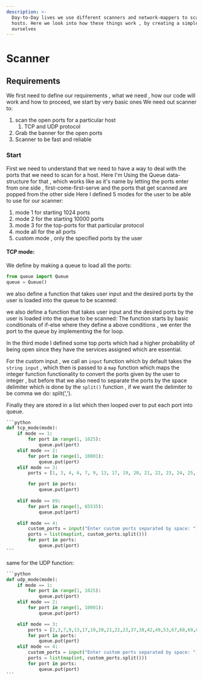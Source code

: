 ```yaml
---
description: >-
  Day-to-Day lives we use different scanners and network-mappers to scan and map
  hosts. Here we look into how these things work , by creating a simple one for
  ourselves
---
```


# Scanner

## Requirements

We first need to define our requirements , what we need , how our code will work and how to proceed, we start by very basic ones We need out scanner to:

1. scan the open ports for a particular host
   1. TCP and UDP protocol
2. Grab the banner for the open ports
3. Scanner to be fast and reliable

### Start

First we need to understand that we need to have a way to deal with the ports that we need to scan for a host. Here I'm Using the Queue data-structure for that , which works like as it's name by letting the ports enter from one side , first-come-first-serve and the ports that get scanned are popped from the other side Here I defined 5 modes for the user to be able to use for our scanner:

1. mode 1 for starting 1024 ports
2. mode 2 for the starting 10000 ports
3. mode 3 for the top-ports for that particular protocol
4. mode all for the all ports
5. custom mode , only the specified ports by the user

#### TCP mode:

We define by making a queue to load all the ports:

```python
from queue import Queue
queue = Queue()
```

we also define a function that takes user input and the desired ports by the user is loaded into the queue to be scanned:

we also define a function that takes user input and the desired ports by the user is loaded into the queue to be scanned: The function starts by basic conditionals of if-else where they define a above conditions , we enter the port to the queue by implementing the for loop.&#x20;

In the third mode I defined some top ports which had a higher probability of being open since they have the services assigned which are essential.

For the custom input , we call an `input` function which by default takes the `string input` , which then is passed to a `map` function which maps the integer function functionality to convert the ports given by the user to integer , but before that we also need to separate the ports by the space delimiter which is done by the `split()` function , if we want the delimiter to be comma we do: split(',').

Finally they are stored in a list which then looped over to put each port into queue.&#x20;

````python
```python
def tcp_mode(mode):
    if mode == 1:
        for port in range(1, 1025):
            queue.put(port)
    elif mode == 2:
        for port in range(1, 10001):
            queue.put(port)
    elif mode == 3:
        ports = [1, 3, 4, 6, 7, 9, 13, 17, 19, 20, 21, 22, 23, 24, 25, 26, 30, 32, 33, 37, 42, 43, 49, 53, 70, 79, 80, 81, 82, 83, 84, 85, 88, 89, 90, 99, 100, 106, 109, 110, 111, 113, 119, 125, 135, 139, 143, 144, 146, 161, 163, 179, 199, 211, 212, 222, 254, 255, 256, 259, 264, 280, 301, 306, 311, 340, 366, 389, 406, 407, 416, 417, 425, 427, 443, 444, 445, 458, 464, 465, 481, 497, 500, 512, 513, 514, 515, 524, 541, 543, 544, 545, 548, 554, 555, 563, 587, 593, 616, 617, 625, 631, 636, 646, 648, 666, 667, 668, 683, 687, 691, 700, 705, 711, 714, 720, 722, 726, 749, 765, 777, 783, 787, 800, 801, 808, 843, 873, 880, 888, 898, 900, 901, 902, 903, 911, 912, 981, 987, 990, 992, 993, 995, 999, 1000, 1001, 1002, 1007, 1009, 1010, 1011, 1021, 1022, 1023, 1024, 1025, 1026, 1027, 1028, 1029, 1030, 1031, 1032, 1033, 1034, 1035, 1036, 1037, 1038, 1039, 1040, 1041, 1042, 1043, 1044, 1045, 1046, 1047, 1048, 1049, 1050, 1051, 1052, 1053, 1054, 1055, 1056, 1057, 1058, 1059, 1060, 1061, 1062, 1063, 1064, 1065, 1066, 1067, 1068, 1069, 1070, 1071, 1072, 1073, 1074, 1075, 1076, 1077, 1078, 1079, 1080, 1081, 1082, 1083, 1084, 1085, 1086, 1087, 1088, 1089, 1090, 1091, 1092, 1093, 1094, 1095, 1096, 1097, 1098, 1099, 1100, 1102, 1104, 1105, 1106, 1107, 1108, 1110, 1111, 1112, 1113, 1114, 1117, 1119, 1121, 1122, 1123, 1124, 1126, 1130, 1131, 1132, 1137, 1138, 1141, 1145, 1147, 1148, 1149, 1151, 1152, 1154, 1163, 1164, 1165, 1166, 1169, 1174, 1175, 1183, 1185, 1186, 1187, 1192, 1198, 1199, 1201, 1213, 1216, 1217, 1218, 1233, 1234, 1236, 1244, 1247, 1248, 1259, 1271, 1272, 1277, 1287, 1296, 1300, 1301, 1309, 1310, 1311, 1322, 1328, 1334, 1337, 1352, 1417, 1433, 1434, 1443, 1455, 1461, 1494, 1500, 1501, 1503, 1521, 1524, 1533, 1556, 1580, 1583, 1594, 1600, 1641, 1658, 1666, 1687, 1688, 1700, 1717, 1718, 1719, 1720, 1721, 1723, 1755, 1761, 1782, 1783, 1801, 1805, 1812, 1839, 1840, 1862, 1863, 1864, 1875, 1900, 1914, 1935, 1947, 1971, 1972, 1974, 1984, 1998, 1999, 2000, 2001, 2002, 2003, 2004, 2005, 2006, 2007, 2008, 2009, 2010, 2013, 2020, 2021, 2022, 2030, 2033, 2034, 2035, 2038, 2040, 2041, 2042, 2043, 2045, 2046, 2047, 2048, 2049, 2065, 2068, 2099, 2100, 2103, 2105, 2106, 2107, 2111, 2119, 2121, 2126, 2135, 2144, 2160, 2161, 2170, 2179, 2190, 2191, 2196, 2200, 2222, 2251, 2260, 2288, 2301, 2323, 2366, 2381, 2382, 2383, 2393, 2394, 2399, 2401, 2492, 2500, 2522, 2525, 2557, 2601, 2602, 2604, 2605, 2607, 2608, 2638, 2701, 2702, 2710, 2717, 2718, 2725, 2800, 2809, 2811, 2869, 2875, 2909, 2910, 2920, 2967, 2968, 2998, 3000, 3001, 3003, 3005, 3006, 3007, 3011, 3013, 3017, 3030, 3031, 3052, 3071, 3077, 3128, 3168, 3211, 3221, 3260, 3261, 3268, 3269, 3283, 3300, 3301, 3306, 3322, 3323, 3324, 3325, 3333, 3351, 3367, 3369, 3370, 3371, 3372, 3389, 3390, 3404, 3476, 3493, 3517, 3527, 3546, 3551, 3580, 3659, 3689, 3690, 3703, 3737, 3766, 3784, 3800, 3801, 3809, 3814, 3826, 3827, 3828, 3851, 3869, 3871, 3878, 3880, 3889, 3905, 3914, 3918, 3920, 3945, 3971, 3986, 3995, 3998, 4000, 4001, 4002, 4003, 4004, 4005, 4006, 4045, 4111, 4125, 4126, 4129, 4224, 4242, 4279, 4321, 4343, 4443, 4444, 4445, 4446, 4449, 4550, 4567, 4662, 4848, 4899, 4900, 4998, 5000, 5001, 5002, 5003, 5004, 5009, 5030, 5033, 5050, 5051, 5054, 5060, 5061, 5080, 5087, 5100, 5101, 5102, 5120, 5190, 5200, 5214, 5221, 5222, 5225, 5226, 5269, 5280, 5298, 5357, 5405, 5414, 5431, 5432, 5440, 5500, 5510, 5544, 5550, 5555, 5560, 5566, 5631, 5633, 5666, 5678, 5679, 5718, 5730, 5800, 5801, 5802, 5810, 5811, 5815, 5822, 5825, 5850, 5859, 5862, 5877, 5900, 5901, 5902, 5903, 5904, 5906, 5907, 5910, 5911, 5915, 5922, 5925, 5950, 5952, 5959, 5960, 5961, 5962, 5963, 5987, 5988, 5989, 5998, 5999, 6000, 6001, 6002, 6003, 6004, 6005, 6006, 6007, 6009, 6025, 6059, 6100, 6101, 6106, 6112, 6123, 6129, 6156, 6346, 6389, 6502, 6510, 6543, 6547, 6565, 6566, 6567, 6580, 6646, 6666, 6667, 6668, 6669, 6689, 6692, 6699, 6779, 6788, 6789, 6792, 6839, 6881, 6901, 6969, 7000, 7001, 7002, 7004, 7007, 7019, 7025, 7070, 7100, 7103, 7106, 7200, 7201, 7402, 7435, 7443, 7496, 7512, 7625, 7627, 7676, 7741, 7777, 7778, 7800, 7911, 7920, 7921, 7937, 7938, 7999, 8000, 8001, 8002, 8007, 8008, 8009, 8010, 8011, 8021, 8022, 8031, 8042, 8045, 8080, 8081, 8082, 8083, 8084, 8085, 8086, 8087, 8088, 8089, 8090, 8093, 8099, 8100, 8180, 8181, 8192, 8193, 8194, 8200, 8222, 8254, 8290, 8291, 8292, 8300, 8333, 8383, 8400, 8402, 8443, 8500, 8600, 8649, 8651, 8652, 8654, 8701, 8800, 8873, 8888, 8899, 8994, 9000, 9001, 9002, 9003, 9009, 9010, 9011, 9040, 9050, 9071, 9080, 9081, 9090, 9091, 9099, 9100, 9101, 9102, 9103, 9110, 9111, 9200, 9207, 9220, 9290, 9415, 9418, 9485, 9500, 9502, 9503, 9535, 9575, 9593, 9594, 9595, 9618, 9666, 9876, 9877, 9878, 9898, 9900, 9917, 9929, 9943, 9944, 9968, 9998, 9999, 10000, 10001, 10002, 10003, 10004, 10009, 10010, 10012, 10024, 10025, 10082, 10180, 10215, 10243, 10566, 10616, 10617, 10621, 10626, 10628, 10629, 10778, 11110, 11111, 11967, 12000, 12174, 12265, 12345, 13456, 13722, 13782, 13783, 14000, 14238, 14441, 14442, 15000, 15002, 15003, 15004, 15660, 15742, 16000, 16001, 16012, 16016, 16018, 16080, 16113, 16992, 16993, 17877, 17988, 18040, 18101, 18988, 19101, 19283, 19315, 19350, 19780, 19801, 19842, 20000, 20005, 20031, 20221, 20222, 20828, 21571, 22939, 23502, 24444, 24800, 25734, 25735, 26214, 27000, 27352, 27353, 27355, 27356, 27715, 28201, 30000, 30718, 30951, 31038, 31337, 32768, 32769, 32770, 32771, 32772, 32773, 32774, 32775, 32776, 32777, 32778, 32779, 32780, 32781, 32782, 32783, 32784, 32785, 33354, 33899, 34571, 34572, 34573, 35500, 38292, 40193, 40911, 41511, 42510, 44176, 44442, 44443, 44501, 45100, 48080, 49152, 49153, 49154, 49155, 49156, 49157, 49158, 49159, 49160, 49161, 49163, 49165, 49167, 49175, 49176, 49400, 49999, 50000, 50001, 50002, 50003, 50006, 50300, 50389, 50500, 50636, 50800, 51103, 51493, 52673, 52822, 52848, 52869, 54045, 54328, 55055, 55056, 55555, 55600, 56737, 56738, 57294, 57797, 58080, 60020, 60443, 61532, 61900, 62078, 63331, 64623, 64680, 65000, 65129, 65389]

        for port in ports:
            queue.put(port)
    
    elif mode == 69:
        for port in range(1, 65535):
            queue.put(port)

    elif mode == 4:
        custom_ports = input("Enter custom ports separated by space: ")
        ports = list(map(int, custom_ports.split()))
        for port in ports:
            queue.put(port)
```
````

same for the UDP function:

````python
```python
def udp_mode(mode):
    if mode == 1:
        for port in range(1, 1025):
            queue.put(port)
    elif mode == 2:
        for port in range(1, 10001):
            queue.put(port)

    elif mode == 3:
        ports = [2,3,7,9,13,17,19,20,21,22,23,37,38,42,49,53,67,68,69,80,88,111,112,113,120,123,135,136,137,138,139,158,161,162,177,192,199,207,217,363,389,402,407,427,434,443,445,464,497,500,502,512,513,514,515,517,518,520,539,559,593,623,626,631,639,643,657,664,682,683,684,685,686,687,688,689,764,767,772,773,774,775,776,780,781,782,786,789,800,814,826,829,838,902,903,944,959,965,983,989,990,996,997,998,999,1000,1001,1007,1008,1012,1013,1014,1019,1020,1021,1022,1023,1024,1025,1026,1027,1028,1029,1030,1031,1032,1033,1034,1035,1036,1037,1038,1039,1040,1041,1042,1043,1044,1045,1046,1047,1048,1049,1050,1051,1053,1054,1055,1056,1057,1058,1059,1060,1064,1065,1066,1067,1068,1069,1070,1072,1080,1081,1087,1088,1090,1100,1101,1105,1124,1200,1214,1234,1346,1419,1433,1434,1455,1457,1484,1485,1524,1645,1646,1701,1718,1719,1761,1782,1804,1812,1813,1885,1886,1900,1901,1993,2000,2002,2048,2049,2051,2148,2160,2161,2222,2223,2343,2345,2362,2967,3052,3130,3283,3296,3343,3389,3401,3456,3457,3659,3664,3702,3703,4000,4008,4045,4444,4500,4666,4672,5000,5001,5002,5003,5010,5050,5060,5093,5351,5353,5355,5500,5555,5632,6000,6001,6002,6004,6050,6346,6347,6970,6971,7000,7938,8000,8001,8010,8181,8193,8900,9000,9001,9020,9103,9199,9200,9370,9876,9877,9950,10000,10080,11487,16086,16402,16420,16430,16433,16449,16498,16503,16545,16548,16573,16674,16680,16697,16700,16708,16711,16739,16766,16779,16786,16816,16829,16832,16838,16839,16862,16896,16912,16918,16919,16938,16939,16947,16948,16970,16972,16974,17006,17018,17077,17091,17101,17146,17184,17185,17205,17207,17219,17236,17237,17282,17302,17321,17331,17332,17338,17359,17417,17423,17424,17455,17459,17468,17487,17490,17494,17505,17533,17549,17573,17580,17585,17592,17605,17615,17616,17629,17638,17663,17673,17674,17683,17726,17754,17762,17787,17814,17823,17824,17836,17845,17888,17939,17946,17989,18004,18081,18113,18134,18156,18228,18234,18250,18255,18258,18319,18331,18360,18373,18449,18485,18543,18582,18605,18617,18666,18669,18676,18683,18807,18818,18821,18830,18832,18835,18869,18883,18888,18958,18980,18985,18987,18991,18994,18996,19017,19022,19039,19047,19075,19096,19120,19130,19140,19141,19154,19161,19165,19181,19193,19197,19222,19227,19273,19283,19294,19315,19322,19332,19374,19415,19482,19489,19500,19503,19504,19541,19600,19605,19616,19624,19625,19632,19639,19647,19650,19660,19662,19663,19682,19683,19687,19695,19707,19717,19718,19719,19722,19728,19789,19792,19933,19935,19936,19956,19995,19998,20003,20004,20019,20031,20082,20117,20120,20126,20129,20146,20154,20164,20206,20217,20249,20262,20279,20288,20309,20313,20326,20359,20360,20366,20380,20389,20409,20411,20423,20424,20425,20445,20449,20464,20465,20518,20522,20525,20540,20560,20665,20678,20679,20710,20717,20742,20752,20762,20791,20817,20842,20848,20851,20865,20872,20876,20884,20919,21000,21016,21060,21083,21104,21111,21131,21167,21186,21206,21207,21212,21247,21261,21282,21298,21303,21318,21320,21333,21344,21354,21358,21360,21364,21366,21383,21405,21454,21468,21476,21514,21524,21525,21556,21566,21568,21576,21609,21621,21625,21644,21649,21655,21663,21674,21698,21702,21710,21742,21780,21784,21800,21803,21834,21842,21847,21868,21898,21902,21923,21948,21967,22029,22043,22045,22053,22055,22105,22109,22123,22124,22341,22692,22695,22739,22799,22846,22914,22986,22996,23040,23176,23354,23531,23557,23608,23679,23781,23965,23980,24007,24279,24511,24594,24606,24644,24854,24910,25003,25157,25240,25280,25337,25375,25462,25541,25546,25709,25931,26407,26415,26720,26872,26966,27015,27195,27444,27473,27482,27707,27892,27899,28122,28369,28465,28493,28543,28547,28641,28840,28973,29078,29243,29256,29810,29823,29977,30263,30303,30365,30544,30656,30697,30704,30718,30975,31059,31073,31109,31189,31195,31335,31337,31365,31625,31681,31731,31891,32345,32385,32528,32768,32769,32770,32771,32772,32773,32774,32775,32776,32777,32778,32779,32780,32798,32815,32818,32931,33030,33249,33281,33354,33355,33459,33717,33744,33866,33872,34038,34079,34125,34358,34422,34433,34555,34570,34577,34578,34579,34580,34758,34796,34855,34861,34862,34892,35438,35702,35777,35794,36108,36206,36384,36458,36489,36669,36778,36893,36945,37144,37212,37393,37444,37602,37761,37783,37813,37843,38037,38063,38293,38412,38498,38615,39213,39217,39632,39683,39714,39723,39888,40019,40116,40441,40539,40622,40708,40711,40724,40732,40805,40847,40866,40915,41058,41081,41308,41370,41446,41524,41638,41702,41774,41896,41967,41971,42056,42172,42313,42431,42434,42508,42557,42577,42627,42639,43094,43195,43370,43514,43686,43824,43967,44101,44160,44179,44185,44190,44253,44334,44508,44923,44946,44968,45247,45380,45441,45685,45722,45818,45928,46093,46532,46836,47624,47765,47772,47808,47915,47981,48078,48189,48255,48455,48489,48761,49152,49153,49154,49155,49156,49157,49158,49159,49160,49161,49162,49163,49165,49166,49167,49168,49169,49170,49171,49172,49173,49174,49175,49176,49177,49178,49179,49180,49181,49182,49184,49185,49186,49187,49188,49189,49190,49191,49192,49193,49194,49195,49196,49197,49198,49199,49200,49201,49202,49204,49205,49207,49208,49209,49210,49211,49212,49213,49214,49215,49216,49220,49222,49226,49259,49262,49306,49350,49360,49393,49396,49503,49640,49968,50099,50164,50497,50612,50708,50919,51255,51456,51554,51586,51690,51717,51905,51972,52144,52225,52503,53006,53037,53571,53589,53838,54094,54114,54281,54321,54711,54807,54925,55043,55544,55587,56141,57172,57409,57410,57813,57843,57958,57977,58002,58075,58178,58419,58631,58640,58797,59193,59207,59765,59846,60172,60381,60423,61024,61142,61319,61322,61370,61412,61481,61550,61685,61961,62154,62287,62575,62677,62699,62958,63420,63555,64080,64481,64513,64590,64727,65024]
        for port in ports:
            queue.put(port)
    elif mode == 4:
        custom_ports = input("Enter custom ports separated by space: ")
        ports = list(map(int, custom_ports.split()))
        for port in ports:
            queue.put(port)
```
````
